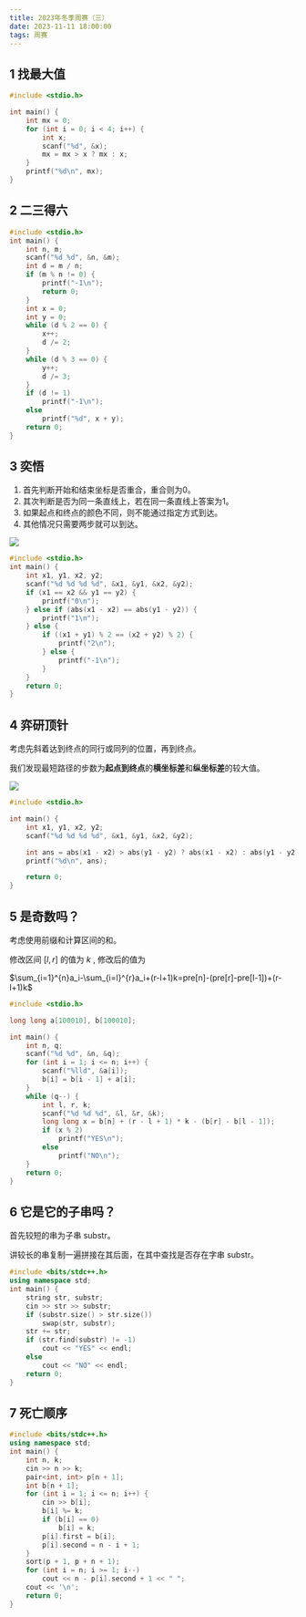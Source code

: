 ```yaml
---
title: 2023年冬季周赛（三）
date: 2023-11-11 18:00:00
tags: 周赛
---
```

## 1 找最大值

```cpp
#include <stdio.h>

int main() {
    int mx = 0;
    for (int i = 0; i < 4; i++) {
        int x;
        scanf("%d", &x);
        mx = mx > x ? mx : x;
    }
    printf("%d\n", mx);
}
```

## 2 二三得六

```c
#include <stdio.h>
int main() {
    int n, m;
    scanf("%d %d", &n, &m);
    int d = m / n;
    if (m % n != 0) {
        printf("-1\n");
        return 0;
    }
    int x = 0;
    int y = 0;
    while (d % 2 == 0) {
        x++;
        d /= 2;
    }
    while (d % 3 == 0) {
        y++;
        d /= 3;
    }
    if (d != 1)
        printf("-1\n");
    else
        printf("%d", x + y);
    return 0;
}
```

## 3 奕悟

1. 首先判断开始和结束坐标是否重合，重合则为0。
2. 其次判断是否为同一条直线上，若在同一条直线上答案为1。
3. 如果起点和终点的颜色不同，则不能通过指定方式到达。
4. 其他情况只需要两步就可以到达。

![](https://images.ptausercontent.com/8acfd0db-b313-4d91-894d-c39fe135e423.png)

```c
#include <stdio.h>
int main() {
    int x1, y1, x2, y2;
    scanf("%d %d %d %d", &x1, &y1, &x2, &y2);
    if (x1 == x2 && y1 == y2) {
        printf("0\n");
    } else if (abs(x1 - x2) == abs(y1 - y2)) {
        printf("1\n");
    } else {
        if ((x1 + y1) % 2 == (x2 + y2) % 2) {
            printf("2\n");
        } else {
            printf("-1\n");
        }
    }
    return 0;
}
```

## 4 弈研顶针

考虑先斜着达到终点的同行或同列的位置，再到终点。

我们发现最短路径的步数为**起点到终点**的**横坐标差**和**纵坐标差**的较大值。

![](/img/f9487af4-5b2d-41a7-83be-d654a5653b02.png)


```c
#include <stdio.h>

int main() {
    int x1, y1, x2, y2;
    scanf("%d %d %d %d", &x1, &y1, &x2, &y2);

    int ans = abs(x1 - x2) > abs(y1 - y2) ? abs(x1 - x2) : abs(y1 - y2);
    printf("%d\n", ans);

    return 0;
}
```

## 5 是奇数吗？

考虑使用前缀和计算区间的和。

修改区间 $[l,r]$ 的值为 $k$ , 修改后的值为 

$\sum_{i=1}^{n}a_i-\sum_{i=l}^{r}a_i+(r-l+1)k=pre[n]-(pre[r]-pre[l-1])+(r-l+1)k$

```cpp
#include <stdio.h>

long long a[100010], b[100010];

int main() {
    int n, q;
    scanf("%d %d", &n, &q);
    for (int i = 1; i <= n; i++) {
        scanf("%lld", &a[i]);
        b[i] = b[i - 1] + a[i];
    }
    while (q--) {
        int l, r, k;
        scanf("%d %d %d", &l, &r, &k);
        long long x = b[n] + (r - l + 1) * k - (b[r] - b[l - 1]);
        if (x % 2)
            printf("YES\n");
        else
            printf("NO\n");
    }
    return 0;
}
```

## 6  它是它的子串吗？

首先较短的串为子串 substr。

讲较长的串复制一遍拼接在其后面，在其中查找是否存在字串 substr。

```cpp
#include <bits/stdc++.h>
using namespace std;
int main() {
    string str, substr;
    cin >> str >> substr;
    if (substr.size() > str.size())
        swap(str, substr);
    str += str;
    if (str.find(substr) != -1)
        cout << "YES" << endl;
    else
        cout << "NO" << endl;
    return 0;
}
```

## 7  死亡顺序

```cpp
#include <bits/stdc++.h>
using namespace std;
int main() {
    int n, k;
    cin >> n >> k;
    pair<int, int> p[n + 1];
    int b[n + 1];
    for (int i = 1; i <= n; i++) {
        cin >> b[i];
        b[i] %= k;
        if (b[i] == 0)
            b[i] = k;
        p[i].first = b[i];
        p[i].second = n - i + 1;
    }
    sort(p + 1, p + n + 1);
    for (int i = n; i >= 1; i--)
        cout << n - p[i].second + 1 << " ";
    cout << '\n';
    return 0;
}
```
